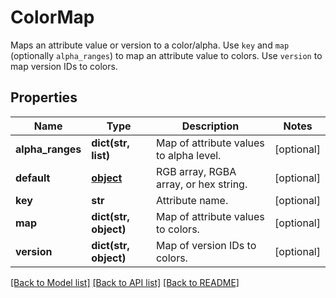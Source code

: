 # ColorMap

Maps an attribute value or version to a color/alpha. Use `key` and `map` (optionally `alpha_ranges`) to map an attribute value to colors. Use `version` to map version IDs to colors.
## Properties
Name | Type | Description | Notes
------------ | ------------- | ------------- | -------------
**alpha_ranges** | **dict(str, list)** | Map of attribute values to alpha level. | [optional] 
**default** | [**object**](.md) | RGB array, RGBA array, or hex string. | [optional] 
**key** | **str** | Attribute name. | [optional] 
**map** | **dict(str, object)** | Map of attribute values to colors. | [optional] 
**version** | **dict(str, object)** | Map of version IDs to colors. | [optional] 

[[Back to Model list]](../README.md#documentation-for-models) [[Back to API list]](../README.md#documentation-for-api-endpoints) [[Back to README]](../README.md)


